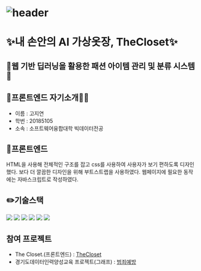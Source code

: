![header](https://capsule-render.vercel.app/api?type=Waving&color=FFA07A&height=250&section=header&text=The%20Closet&fontSize=90)
========================================================================================================================================
# ✨내 손안의 AI 가상옷장, TheCloset✨
## 👕웹 기반 딥러닝을 활용한 패션 아이템 관리 및 분류 시스템👖

## 🐻프론트엔드 자기소개🐻‍❄️
  - 이름 : 고지연
  - 학번 : 20185105
  - 소속 : 소프트웨어융합대학 빅데이터전공

## 🌱프론트엔드
HTML을 사용해 전체적인 구조를 잡고 css를 사용하여 사용자가 보기 편하도록 디자인했다.
보다 더 깔끔한 디자인을 위해 부트스트랩을 사용하였다.
웹페이지에 필요한 동작에는 자바스크립트로 작성하였다.

## ✏️기술스택
<img src="https://img.shields.io/badge/javascript-F7DF1E?style=for-the-badge&logo=javascript&logoColor=black"> <img src="https://img.shields.io/badge/html-E34F26?style=for-the-badge&logo=html5&logoColor=white"> <img src="https://img.shields.io/badge/css-1572B6?style=for-the-badge&logo=css3&logoColor=white"> <img src="https://img.shields.io/badge/jquery-0769AD?style=for-the-badge&logo=jquery&logoColor=white"> <img src="https://img.shields.io/badge/bootstrap-7952B3?style=for-the-badge&logo=bootstrap&logoColor=white"> <img src="https://img.shields.io/badge/tensorflow.js-F7DF1E?style=for-the-badge&logo=tensorflow&logoColor=orange"> 

## 참여 프로젝트
   - The Closet.(프론트엔드) : [TheCloset][Link]
   - 경기도데이터인력양성교육 프로젝트(그래프) : [범죄예방][data]

[data]: https://github.com/kamjoo1999/crime_project_graph/tree/main
[Link]: https://github.com/kamjoo1999/jiyeon/tree/TheCloset

